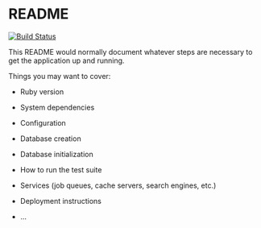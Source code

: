 # README

[![Build Status](https://travis-ci.org/ua-books/ua-books.svg?branch=master)](https://travis-ci.org/ua-books/ua-books)

This README would normally document whatever steps are necessary to get the
application up and running.

Things you may want to cover:

* Ruby version

* System dependencies

* Configuration

* Database creation

* Database initialization

* How to run the test suite

* Services (job queues, cache servers, search engines, etc.)

* Deployment instructions

* ...
